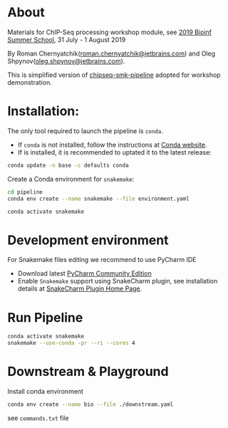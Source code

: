 # About

Materials for ChIP-Seq processing workshop module, see [2019 Bioinf Summer School]( https://bioinf.me/education/summer/2019/program), 31 July - 1 August 2019

By Roman Chernyatchik(roman.chernyatchik@jetbrains.com) and Oleg Shpynov(oleg.shpynov@jetbrains.com).


This is simplified version of [chipseq-smk-pipeline](https://github.com/JetBrains-Research/chipseq-smk-pipeline) adopted for workshop demonstration.

# Installation:

The only tool required to launch the pipeline is `conda`.
* If `conda` is not installed,
follow the instructions at
[Conda website](https://conda.io/projects/conda/en/latest/user-guide/install/index.html).
* If is installed, it is recommended to uptated it to the latest release:
```bash
conda update -n base -c defaults conda
```
Create a Conda environment for `snakemake`:
```bash
cd pipeline
conda env create --name snakemake --file environment.yaml
```

```bash
conda activate snakemake
```

# Development environment

For Snakemake files editing we recommend to use PyCharm IDE 

* Download latest [PyCharm Community Edition](https://www.jetbrains.com/pycharm/download)
* Enable `Snakemake` support using SnakeCharm plugin, see installation details at [SnakeCharm Plugin Home Page](https://github.com/JetBrains-Research/snakecharm).

# Run Pipeline
```bash
conda activate snakemake
snakemake --use-conda -pr --ri --cores 4
```

# Downstream & Playground

Install conda environment
```bash
conda env create --name bio --file ./downstream.yaml
```

see `commands.txt` file